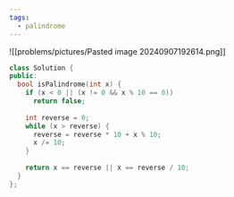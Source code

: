 ```yaml
---
tags:
  - palindrome
---
```

![[problems/pictures/Pasted image 20240907192614.png]]

```c++
class Solution {  
public:  
  bool isPalindrome(int x) {  
    if (x < 0 || (x != 0 && x % 10 == 0))  
      return false;  
  
    int reverse = 0;  
    while (x > reverse) {  
      reverse = reverse * 10 + x % 10;  
      x /= 10;  
    }  
  
    return x == reverse || x == reverse / 10;  
  }  
};
```
